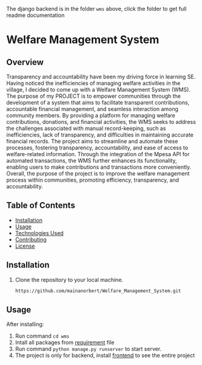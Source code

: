The django backend is in the folder `wms` above, click the folder to get full readme documentation

# Welfare Management System

## Overview
Transparency and accountability have been my driving force in learning SE. Having noticed the inefficiencies of managing welfare activities in the village, I decided to come up with a Welfare Management System (WMS). The purpose of my PROJECT is to empower communities through the development of a system that aims to facilitate transparent contributions, accountable financial management, and seamless interaction among community members. By providing a platform for managing welfare contributions, donations, and financial activities, the WMS seeks to address the challenges associated with manual record-keeping, such as inefficiencies, lack of transparency, and difficulties in maintaining accurate financial records. The project aims to streamline and automate these processes, fostering transparency, accountability, and ease of access to welfare-related information. Through the integration of the Mpesa API for automated transactions, the WMS further enhances its functionality, enabling users to make contributions and transactions more conveniently. Overall, the purpose of the project is to improve the welfare management process within communities, promoting efficiency, transparency, and accountability.
## Table of Contents

- [Installation](#installation)
- [Usage](#usage)
- [Technologies Used](#technologies-used)
- [Contributing](#contributing)
- [License](#license)

## Installation

1. Clone the repository to your local machine.
   ```sh
   https://github.com/mainanorbert/Welfare_Management_System.git

## Usage

After installing:
1. Run command `cd wms`
2. Intall all packages from [requirement](https://github.com/mainanorbert/Welfare_Management_System/blob/main/wms/requirements.txt) file
3. Run command `python manage.py runserver` to start server.
4. The project is only for backend, install [frontend](https://github.com/mainanorbert/wms-frontend/tree/main/nober#readme) to see the entire project
